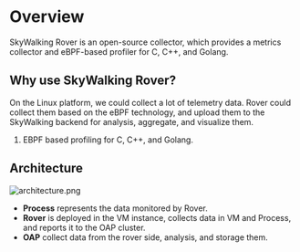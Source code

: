 # Overview

SkyWalking Rover is an open-source collector, which provides a metrics collector and eBPF-based profiler for C, C++, and Golang.

## Why use SkyWalking Rover?

On the Linux platform, we could collect a lot of telemetry data. Rover could collect them based on the eBPF technology,
and upload them to the SkyWalking backend for analysis, aggregate, and visualize them.

1. EBPF based profiling for C, C++, and Golang.

## Architecture

![architecture.png](https://skywalking.apache.org/doc-graph/skywalking-rover/v0.1.0/architecture.png)

- **Process** represents the data monitored by Rover.
- **Rover** is deployed in the VM instance, collects data in VM and Process, and reports it to the OAP cluster.
- **OAP** collect data from the rover side, analysis, and storage them.